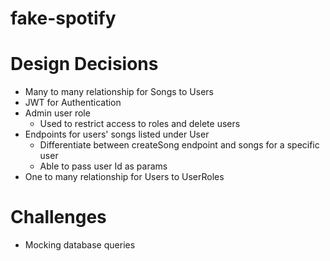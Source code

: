 # fake-spotify

# Design Decisions
- Many to many relationship for Songs to Users
- JWT for Authentication
- Admin user role
    - Used to restrict access to roles and delete users
- Endpoints for users' songs listed under User
    - Differentiate between createSong endpoint and songs for a specific user
    - Able to pass user Id as params
- One to many relationship for Users to UserRoles

# Challenges 
- Mocking database queries
